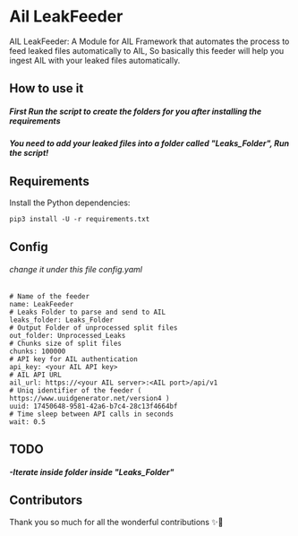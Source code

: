 # Ail LeakFeeder

AIL LeakFeeder: A Module for AIL Framework that automates the process to feed leaked files automatically to AIL, So basically this feeder will help you ingest AIL with your leaked files automatically.


## How to use it

##### First Run the script to create the folders for you after installing the requirements

##### You need to add your leaked files into a folder called "Leaks_Folder", Run the script!

## Requirements

Install the Python dependencies:

```
pip3 install -U -r requirements.txt
```
## Config 
###### change it under this file config.yaml

```
# Name of the feeder
name: LeakFeeder
# Leaks Folder to parse and send to AIL
leaks_folder: Leaks_Folder
# Output Folder of unprocessed split files
out_folder: Unprocessed_Leaks
# Chunks size of split files
chunks: 100000
# API key for AIL authentication
api_key: <your AIL API key>
# AIL API URL
ail_url: https://<your AIL server>:<AIL port>/api/v1
# Uniq identifier of the feeder ( https://www.uuidgenerator.net/version4 )
uuid: 17450648-9581-42a6-b7c4-28c13f4664bf
# Time sleep between API calls in seconds
wait: 0.5
```

## TODO

##### -Iterate inside folder inside "Leaks_Folder"

## Contributors

Thank you so much for all the wonderful contributions ✨🌟

